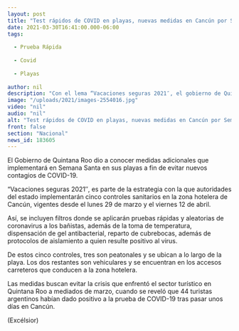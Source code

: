 ```yaml
---
layout: post
title: "Test rápidos de COVID en playas, nuevas medidas en Cancún por Semana Santa"
date: 2021-03-30T16:41:00.000-06:00
tags:
  
  - Prueba Rápida
  
  - Covid
  
  - Playas
  
author: nil
description: "Con el lema “Vacaciones seguras 2021″, el gobierno de Quintana Roo implementará cinco controles sanitarios en la zona hotelera de Cancún, vigentes del 29 de marzo al 12 de abril"
image: "/uploads/2021/images-2554016.jpg"
video: "nil"
audio: "nil"
alt: "Test rápidos de COVID en playas, nuevas medidas en Cancún por Semana Santa"
front: false
section: "Nacional"
news_id: 183605
---
```


El Gobierno de Quintana Roo dio a conocer medidas adicionales que implementará en Semana Santa en sus playas a fin de evitar nuevos contagios de COVID-19.

“Vacaciones seguras 2021″, es parte de la estrategia con la que autoridades del estado implementarán cinco controles sanitarios en la zona hotelera de Cancún, vigentes desde el lunes 29 de marzo y el viernes 12 de abril.

Así, se incluyen filtros donde se aplicarán pruebas rápidas y aleatorias de coronavirus a los bañistas, además de la toma de temperatura, dispensación de gel antibacterial, reparto de cubrebocas, además de protocolos de aislamiento a quien resulte positivo al virus.

De estos cinco controles, tres son peatonales y se ubican a lo largo de la playa. Los dos restantes son vehiculares y se encuentran en los accesos carreteros que conducen a la zona hotelera.

Las medidas buscan evitar la crisis que enfrentó el sector turístico en Quintana Roo a mediados de marzo, cuando se reveló que 44 turistas argentinos habían dado positivo a la prueba de COVID-19 tras pasar unos días en Cancún.

(Excélsior)